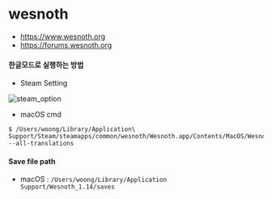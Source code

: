 # wesnoth
- https://www.wesnoth.org
- https://forums.wesnoth.org

#### 한글모드로 실행하는 방법
- Steam Setting

![steam_option](https://user-images.githubusercontent.com/1149996/48301063-c9b0e280-e52a-11e8-9f4c-2ac50bbfbbe1.png)

- macOS cmd
```
$ /Users/woong/Library/Application\ Support/Steam/steamapps/common/wesnoth/Wesnoth.app/Contents/MacOS/Wesnoth --all-translations
```

#### Save file path
- macOS : `/Users/woong/Library/Application Support/Wesnoth_1.14/saves`
